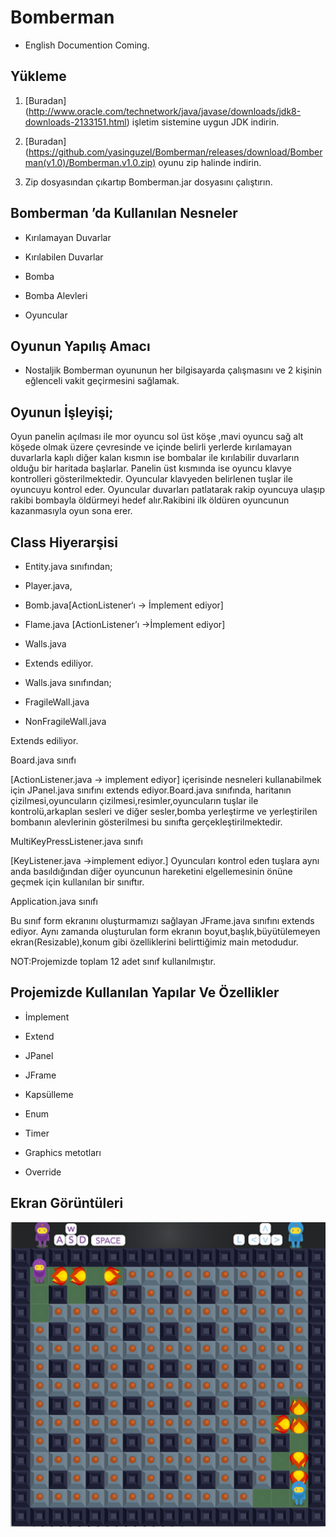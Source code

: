 # Bomberman

* English Documention Coming.

## Yükleme

1. [Buradan] (http://www.oracle.com/technetwork/java/javase/downloads/jdk8-downloads-2133151.html) işletim sistemine uygun JDK indirin. 

2. [Buradan] (https://github.com/yasinguzel/Bomberman/releases/download/Bomberman(v1.0)/Bomberman.v1.0.zip) oyunu zip halinde indirin.

3. Zip dosyasından çıkartıp Bomberman.jar dosyasını çalıştırın.

## Bomberman ’da Kullanılan Nesneler

* Kırılamayan Duvarlar

* Kırılabilen Duvarlar

* Bomba

* Bomba Alevleri

* Oyuncular

## Oyunun Yapılış Amacı 
* Nostaljik Bomberman oyununun her bilgisayarda çalışmasını ve 2 kişinin eğlenceli vakit geçirmesini sağlamak.


## Oyunun İşleyişi;

Oyun panelin açılması ile mor oyuncu sol üst köşe ,mavi oyuncu sağ alt köşede olmak üzere çevresinde ve içinde belirli yerlerde kırılamayan duvarlarla kaplı diğer kalan kısmın ise bombalar ile kırılabilir duvarların olduğu bir haritada başlarlar. Panelin üst kısmında ise oyuncu klavye kontrolleri gösterilmektedir. Oyuncular klavyeden belirlenen tuşlar ile oyuncuyu kontrol eder. Oyuncular duvarları patlatarak rakip oyuncuya ulaşıp rakibi bombayla öldürmeyi hedef alır.Rakibini ilk öldüren oyuncunun kazanmasıyla oyun sona erer.

## Class Hiyerarşisi

* Entity.java sınıfından;

* Player.java,

* Bomb.java[ActionListener‘ı -> İmplement ediyor]

* Flame.java [ActionListener’ı ->İmplement ediyor]

* Walls.java

* Extends ediliyor.

* Walls.java sınıfından; 

* FragileWall.java 

* NonFragileWall.java 

Extends ediliyor.




Board.java sınıfı

 [ActionListener.java -> implement ediyor] içerisinde nesneleri kullanabilmek için JPanel.java sınıfını extends ediyor.Board.java sınıfında, haritanın çizilmesi,oyuncuların çizilmesi,resimler,oyuncuların tuşlar ile kontrolü,arkaplan sesleri ve diğer sesler,bomba yerleştirme ve yerleştirilen bombanın alevlerinin gösterilmesi bu sınıfta gerçekleştirilmektedir.


MultiKeyPressListener.java sınıfı

[KeyListener.java  ->implement ediyor.]
Oyuncuları kontrol eden tuşlara aynı anda basıldığından diğer oyuncunun hareketini elgellemesinin önüne geçmek için kullanılan bir sınıftır.

Application.java sınıfı 

Bu sınıf form ekranını oluşturmamızı sağlayan JFrame.java sınıfını extends ediyor.
Aynı zamanda oluşturulan form ekranın boyut,başlık,büyütülemeyen ekran(Resizable),konum gibi özelliklerini belirttiğimiz main metodudur.

NOT:Projemizde toplam 12  adet sınıf kullanılmıştır.

## Projemizde Kullanılan Yapılar Ve Özellikler

* İmplement

* Extend

* JPanel

* JFrame

* Kapsülleme

* Enum

* Timer

* Graphics metotları

* Override

## Ekran Görüntüleri

<p align="center">
  <img style="float: right;" src="images/Screenshot.png" alt="Bomberman Screen Shout" />
</p>

